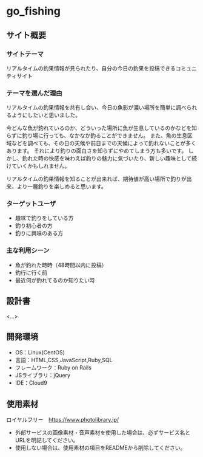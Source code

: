 # go_fishing

## サイト概要
### サイトテーマ
リアルタイムの釣果情報が見られたり、自分の今日の釣果を投稿できるコミュニティサイト

### テーマを選んだ理由
リアルタイムの釣果情報を共有し合い、今日の魚影が濃い場所を簡単に調べられるようにしたいと思いました。

今どんな魚が釣れているのか、どういった場所に魚が生息しているのかなどを知らずに釣り場に行っても、なかなか釣ることができません。
また、魚の生息区域などを調べても、その日の天候や前日までの天候によって釣れないことが多くあります。
それにより釣りの面白さを知らずにやめてしまう方も多いです。
しかし、釣れた時の快感を味わえば釣りの魅力に気づいたり、新しい趣味として続けていくかもしれません。

リアルタイムの釣果情報を知ることが出来れば、期待値が高い場所で釣りが出来、より一層釣りを楽しめると思います。

### ターゲットユーザ
* 趣味で釣りをしている方
* 釣り初心者の方
* 釣りに興味のある方

### 主な利用シーン
* 魚が釣れた時時（48時間以内に投稿）
* 釣行に行く前
* 最近何が釣れてるのか知りたい時

## 設計書
<...>

## 開発環境
- OS：Linux(CentOS)
- 言語：HTML,CSS,JavaScript,Ruby,SQL
- フレームワーク：Ruby on Rails
- JSライブラリ：jQuery
- IDE：Cloud9

## 使用素材
ロイヤルフリー　https://www.photolibrary.jp/
- 外部サービスの画像素材・音声素材を使用した場合は、必ずサービス名とURLを明記してください。
- 使用しない場合は、使用素材の項目をREADMEから削除してください。